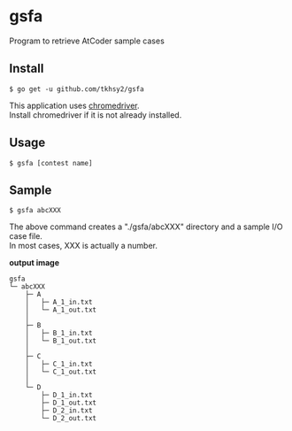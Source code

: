 # gsfa
Program to retrieve AtCoder sample cases

## Install  
`$ go get -u github.com/tkhsy2/gsfa`

This application uses [chromedriver](https://sites.google.com/a/chromium.org/chromedriver/).  
Install chromedriver if it is not already installed.

## Usage

`$ gsfa [contest name]`  


## Sample  

`$ gsfa abcXXX`

The above command creates a "./gsfa/abcXXX" directory and a sample I/O case file.  
In most cases, XXX is actually a number.

**output image**

    gsfa                     
    └─ abcXXX                
        ├─ A                 
        │   ├─ A_1_in.txt    
        │   └─ A_1_out.txt   
        │   
        ├─ B                 
        │   ├─ B_1_in.txt    
        │   └─ B_1_out.txt   
        │   
        ├─ C                 
        │   ├─ C_1_in.txt    
        │   └─ C_1_out.txt   
        │   
        └─ D                 
            ├─ D_1_in.txt    
            ├─ D_1_out.txt   
            ├─ D_2_in.txt    
            └─ D_2_out.txt   
            

